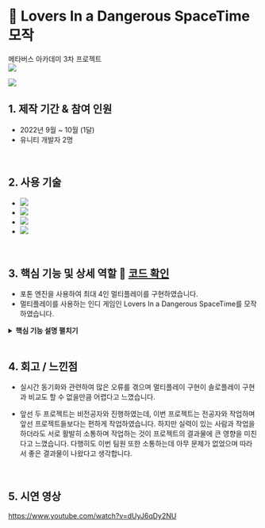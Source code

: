 # :pushpin: Lovers In a Dangerous SpaceTime 모작
메타버스 아카데미 3차 프로젝트
</br>
![](https://velog.velcdn.com/images/kjhdx/post/e01d8029-e893-4723-ace3-a058f7537d30/image.png)

![](https://velog.velcdn.com/images/kjhdx/post/d8f32dd9-a788-4f6d-a793-b105ff78477d/image.png)
</br>
## 1. 제작 기간 & 참여 인원
- 2022년 9월 ~ 10월 (1달)
- 유니티 개발자 2명

</br>

## 2. 사용 기술
 - <img src="https://img.shields.io/badge/C%23-239120?style=for-the-badge&logo=c-sharp&logoColor=white"> 
 - <img src="https://img.shields.io/badge/Unity-FFFFFF?style=for-the-badge&logo=unity&logoColor=black"> 
 - <img src="https://img.shields.io/badge/git-F05032?style=for-the-badge&logo=git&logoColor=white">
  - <img src="https://img.shields.io/badge/photon Engine-4285F4?style=for-the-badge&logo=photon&logoColor=white">

</br>


## 3. 핵심 기능 및 상세 역할 :pushpin: [코드 확인](https://github.com/MightyChipmunk/Lover/tree/main/Assets/KIM/Scripts)
- 포톤 엔진을 사용하여 최대 4인 멀티플레이를 구현하였습니다.
- 멀티플레이를 사용하는 인디 게임인 Lovers In a Dangerous SpaceTime를 모작하였습니다.



<details>
<summary><b>핵심 기능 설명 펼치기</b></summary>
<div markdown="1">

### 3.1 4인 로비
![](https://velog.velcdn.com/images/kjhdx/post/2cb5f554-3633-427e-9bee-d8b1a7fab86a/image.png)

  
### 3.2 플레이어

- 플레이어
  - 플레이어 4명이 우주선 안을 돌아다닐 수 있습니다.
  
  ![](https://velog.velcdn.com/images/kjhdx/post/d81a8184-6a64-4fc6-b727-1427dab0acb4/image.png)
  
### 3.3 게이트 / 행성 / 인질
  
- 게이트
  - 두개의 버튼을 동시에 공격해야 열리는 게이트를 통해 멀티플레이를 통한 협업을 강요합니다.
  
  ![](https://velog.velcdn.com/images/kjhdx/post/2ada01f3-ae3c-4b42-9481-681c6b0167c2/image.png)
  
- 행성 / 인질
  - 가까이 가면 중력에 의해 끌려가는 행성을 배치했습니다.
  - 맵 곳곳에 있는 인질 감옥을 공격하면 인질이 풀려납니다. 이 인질을 일정 수 이상 구하면 탈출구가 열립니다.
  
  ![](https://velog.velcdn.com/images/kjhdx/post/0ca0822c-f6c6-4518-9b87-edf364045c9d/image.png)

### 3.4 우주선 보석 장착
- 보석 장착
  - 맵 곳곳에 돌아다니는 박스를 공격하면 보석을 얻고, 우주선에 장착해 우주선을 강화할 수 있습니다.
  
  ![](https://velog.velcdn.com/images/kjhdx/post/2be1dd15-b7c5-45b9-99c8-523394e3bd14/image.png)
  
### 3.5 에너미
  
- 일반 에너미
  - 우주선을 바라보며 움직이며, 일반적인 탄환을 발사합니다.
  
  ![](https://velog.velcdn.com/images/kjhdx/post/e1ae7055-2382-485d-88fd-30733966411b/image.png)
  
- 화염 에너미
  - 우주선을 바라보며 움직이며, 움직임이 빠르고 데미지가 강한 탄환을 발사합니다.
  
  ![](https://velog.velcdn.com/images/kjhdx/post/6cf7cb6c-c32e-4686-977c-ea860e4f6d7c/image.png)
  
- 강화 에너미
  - 우주선을 바라보며 움직이며, 일반 에너미보다 체력이 높고 움직임이 느립니다.
  
  ![](https://velog.velcdn.com/images/kjhdx/post/d68411f9-a826-4a1a-83bf-584eadd12fe4/image.png)

### 3.6 일반 / 빔 / 파워 / 메탈 모드
  
- 일반 모드
  - 아무것도 장착하지 않은 모습입니다.
  - 이동과 포탑을 이용한 공격, 배리어를 이용한 방어 및 일정시간마다 사용가능한 야마토포가 있습니다.
  
  ![](https://velog.velcdn.com/images/kjhdx/post/a037ba71-0eb4-400c-a9e7-37d517834012/image.png)

  
- 빔 모드
  - 빔 보석을 장착한 상태입니다.
  
  ![](https://velog.velcdn.com/images/kjhdx/post/2dee9199-e757-4e2d-a68e-700c09c46318/image.png)

- 파워 모드
  - 파워 보석을 장착한 상태입니다.
  
  ![](https://velog.velcdn.com/images/kjhdx/post/672aa963-478c-40e5-ab55-e4e51cfe5cc0/image.png)

- 메탈 모드
  - 메탈 보석을 장착한 상태입니다.
  
  ![](https://velog.velcdn.com/images/kjhdx/post/6e5513ba-f698-4b0e-833b-e6e578848c53/image.png)

### 3.7 미니맵
  
  ![](https://velog.velcdn.com/images/kjhdx/post/4a63f8b6-dbfe-4114-b7f1-893be7c9bef0/image.png)

  
### 3.8 상세 역할
- 저는 플레이어의 이동 및 플레이어의 우주선 조종기능, 보석과 에너미, 게이트 등 상호작용 요소들을 담당하였습니다.

- 나머지 한명이 우주선의 이동, 공격 등의 기능과 미니맵 기능을 담당하였습니다.

</div>
</details>

</br>

## 4. 회고 / 느낀점

- 실시간 동기화와 관련하여 많은 오류를 겪으며 멀티플레이 구현이 솔로플레이 구현과 비교도 할 수 없을만큼 어렵다고 느꼈습니다.

- 앞선 두 프로젝트는 비전공자와 진행하였는데, 이번 프로젝트는 전공자와 작업하며 앞선 프로젝트들보다는 편하게 작업하였습니다. 하지만 실력이 있는 사람과 작업을 하더라도 서로 활발히 소통하며 작업하는 것이 프로젝트의 결과물에 큰 영향을 미친다고 느꼈습니다. 다행히도 이번 팀원 또한 소통하는데 아무 문제가 없었으며 따라서 좋은 결과물이 나왔다고 생각합니다.

</br>

## 5. 시연 영상
https://www.youtube.com/watch?v=dUyJ6qDy2NU
